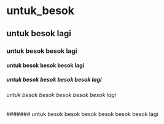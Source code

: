 # untuk_besok
## untuk besok lagi
### untuk besok besok lagi
#### untuk besok besok besok lagi 
##### untuk besok besok besok besok lagi
###### untuk besok besok besok besok besok lagi
####### untuk besok besok besok besok besok besok lagi
